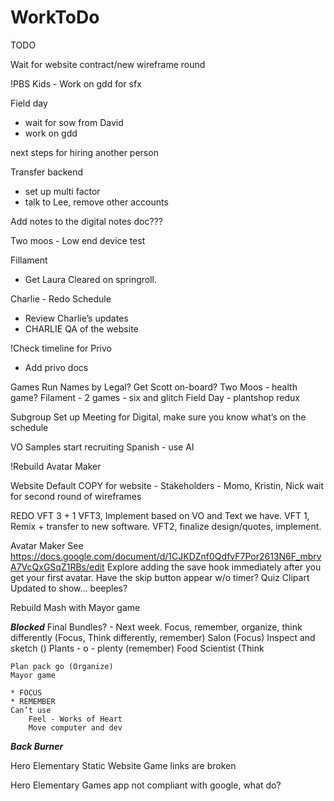# WorkToDo

TODO 

Wait for website contract/new wireframe round

!PBS Kids - Work on gdd for sfx

Field day
* wait for sow from David
* work on gdd

next steps for hiring another person

Transfer backend
* set up multi factor
* talk to Lee, remove other accounts 

Add notes to the digital notes doc???

Two moos - Low end device test

Fillament
* Get Laura Cleared on springroll.

Charlie - Redo Schedule
* Review Charlie’s updates
* CHARLIE QA of the website

!Check timeline for Privo
* Add privo docs

Games
	Run Names by Legal?
	Get Scott on-board?
	Two Moos - health game?
	Filament - 2 games - six and glitch
	Field Day - plantshop redux

Subgroup
	Set up Meeting for Digital, make sure you know what’s on the schedule

VO 	Samples
    start recruiting 
    Spanish	- use AI

!Rebuild Avatar Maker

Website
	Default COPY for website - Stakeholders - Momo, Kristin, Nick
	wait for second round of wireframes 

REDO VFT 3 + 1
	VFT3, Implement based on VO and Text we have.
	VFT 1, Remix + transfer to new software.
	VFT2, finalize design/quotes, implement.

Avatar Maker 	See https://docs.google.com/document/d/1CJKDZnf0QdfvF7Por2613N6F_mbrvA7VcQxGSqZ1RBs/edit 
	Explore adding the save hook immediately after you get your first avatar. 
	Have the skip button appear w/o timer?
	Quiz Clipart Updated to show… beeples? 

Rebuild Mash with Mayor game

***Blocked***
Final Bundles? - Next week.
	Focus, remember, organize, think differently 
		(Focus, Think differently, remember)
	Salon (Focus)
	Inspect and sketch ()
	Plants - o - plenty (remember)
	Food Scientist (Think

	Plan pack go (Organize)
	Mayor game

	* FOCUS
	* REMEMBER
	Can’t use 
		Feel - Works of Heart
		Move computer and dev


***Back Burner***

Hero Elementary Static Website
	Game links are broken

Hero Elementary Games app
	not compliant with google, what do?
